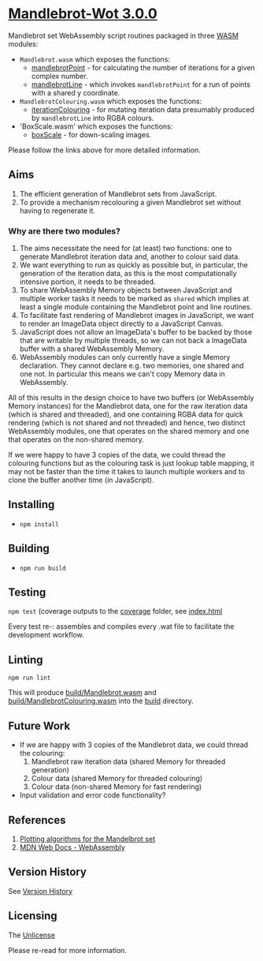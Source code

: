 # [Mandlebrot-Wot 3.0.0](https://github.com/chrisdenman/mandlebrot-wot)

Mandlebrot set WebAssembly script routines packaged in three [WASM](https://webassembly.org/) modules:

- `Mandlebrot.wasm` which exposes the functions:
    - [mandlebrotPoint](./src/Mandlebrot.wat) - for calculating the number of iterations for a given complex number.
    - [mandlebrotLine](./src/Mandlebrot.wat) - which invokes `mandlebrotPoint` for a run of points with a shared y
      coordinate.
- `MandlebrotColouring.wasm` which exposes the functions:
    - [iterationColouring](./src/MandlebrotColouring.wat) - for mutating iteration data presumably produced
      by `mandlebrotLine` into RGBA colours.
- 'BoxScale.wasm' which exposes the functions:
  -  [boxScale](./src/BoxScale.wat) - for down-scaling images.

Please follow the links above for more detailed information.

## Aims

1. The efficient generation of Mandlebrot sets from JavaScript.
2. To provide a mechanism recolouring a given Mandlebrot set without having to regenerate it.

### Why are there two modules?

1. The aims necessitate the need for (at least) two functions: one to generate Mandlebrot iteration data and, another to
   colour said data.
2. We want everything to run as quickly as possible but, in particular, the generation of the iteration data, as this is
   the most computationally intensive portion, it needs to be threaded.
3. To share WebAssembly Memory objects between JavaScript and multiple worker tasks it needs to be marked as `shared`
   which implies at least a single module containing the Mandlebrot point and line routines.
4. To facilitate fast rendering of Mandlebrot images in JavaScript, we want to render an ImageData object directly to a
   JavaScript Canvas.
5. JavaScript does not allow an ImageData's buffer to be backed by those that are writable by multiple threads, so we
   can
   not back a ImageData buffer with a shared WebAssembly Memory.
6. WebAssembly modules can only currently have a single Memory declaration. They cannot declare e.g. two memories, one
   shared and one not. In particular this means we can't copy Memory data in WebAssembly.

All of this results in the design choice to have two buffers (or WebAssembly Memory instances)
for the Mandlebrot data, one for the raw iteration data (which is shared and threaded), and one containing RGBA data for
quick rendering (which is not shared and not threaded) and hence, two distinct WebAssembly modules, one that operates on
the shared memory and one that operates on the non-shared memory.

If we were happy to have 3 copies of the data, we could thread the colouring functions but as the colouring task is just
lookup table mapping, it may not be faster than the time it takes to launch multiple workers and to clone the buffer
another time (in JavaScript).

## Installing

- `npm install`

## Building

- `npm run build`

## Testing

`npm test` (coverage outputs to the [coverage](./coverage) folder, see [index.html](./coverage/lcov-report/index.html)

Every test re-: assembles and compiles every .wat file to facilitate the development workflow.

## Linting

`npm run lint`

This will produce [build/Mandlebrot.wasm](./build/Mandlebrot.wasm)
and [build/MandlebrotColouring.wasm](./build/MandlebrotColouring.wasm) into the [build](./build) directory.


## Future Work

- If we are happy with 3 copies of the Mandlebrot data, we could thread the colouring:
    1. Mandlebrot raw iteration data (shared Memory for threaded generation)
    2. Colour data (shared Memory for threaded colouring)
    3. Colour data (non-shared Memory for fast rendering)
- Input validation and error code functionality?

## References

1. [Plotting algorithms for the Mandelbrot set](https://en.wikipedia.org/wiki/Plotting_algorithms_for_the_Mandelbrot_set)
2. [MDN Web Docs - WebAssembly ](https://developer.mozilla.org/en-US/docs/WebAssembly)

## Version History

See [Version History](./VERSIONS.md)

## Licensing

The [Unlicense](https://unlicense.org/)

Please re-read for more information.